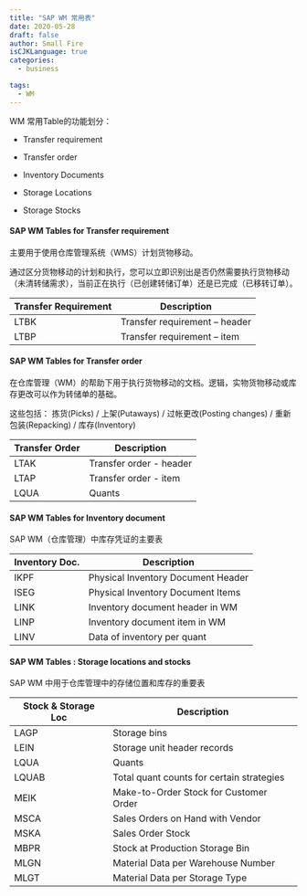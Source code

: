 ```yaml
---
title: "SAP WM 常用表"
date: 2020-05-28
draft: false
author: Small Fire
isCJKLanguage: true
categories: 
  - business

tags: 
  - WM
---
```


WM 常用Table的功能划分：

- Transfer requirement

- Transfer order

- Inventory Documents 

- Storage Locations

- Storage Stocks

#### SAP WM Tables for Transfer requirement

主要用于使用仓库管理系统（WMS）计划货物移动。

通过区分货物移动的计划和执行，您可以立即识别出是否仍然需要执行货物移动（未清转储需求），当前正在执行（已创建转储订单）还是已完成（已移转订单）。

| Transfer Requirement | Description                   |
| -------------------- | ----------------------------- |
| LTBK                 | Transfer requirement – header |
| LTBP                 | Transfer requirement – item   |

#### SAP WM Tables for Transfer order

在仓库管理（WM）的帮助下用于执行货物移动的文档。逻辑，实物货物移动或库存更改可以作为转储单的基础。

这些包括：
拣货(Picks) / 上架(Putaways) / 过帐更改(Posting changes) / 重新包装(Repacking) / 库存(Inventory)

| **Transfer Order** | Description             |
| ------------------ | ----------------------- |
| LTAK               | Transfer order - header |
| LTAP               | Transfer order - item   |
| LQUA               | Quants                  |

#### SAP WM Tables for Inventory document

SAP WM（仓库管理）中库存凭证的主要表

| **Inventory Doc.** | Description                        |
| ------------------ | ---------------------------------- |
| IKPF               | Physical Inventory Document Header |
| ISEG               | Physical Inventory Document Items  |
| LINK               | Inventory document header in WM    |
| LINP               | Inventory document item in WM      |
| LINV               | Data of inventory per quant        |

#### SAP WM Tables : Storage locations and stocks

SAP WM 中用于仓库管理中的存储位置和库存的重要表

| **Stock & Storage Loc** | Description                               |
| ----------------------- | ----------------------------------------- |
| LAGP                    | Storage bins                              |
| LEIN                    | Storage unit header records               |
| LQUA                    | Quants                                    |
| LQUAB                   | Total quant counts for certain strategies |
| MEIK                    | Make-to-Order Stock for Customer Order    |
| MSCA                    | Sales Orders on Hand with Vendor          |
| MSKA                    | Sales Order Stock                         |
| MBPR                    | Stock at Production Storage Bin           |
| MLGN                    | Material Data per Warehouse Number        |
| MLGT                    | Material Data per Storage Type            |

